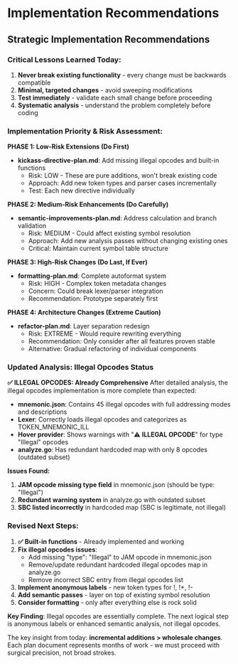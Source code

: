# Implementation Recommendations

## Strategic Implementation Recommendations

### Critical Lessons Learned Today:
1. **Never break existing functionality** - every change must be backwards compatible
2. **Minimal, targeted changes** - avoid sweeping modifications
3. **Test immediately** - validate each small change before proceeding
4. **Systematic analysis** - understand the problem completely before coding

### Implementation Priority & Risk Assessment:

**PHASE 1: Low-Risk Extensions (Do First)**
- **kickass-directive-plan.md**: Add missing illegal opcodes and built-in functions
  - Risk: LOW - These are pure additions, won't break existing code
  - Approach: Add new token types and parser cases incrementally
  - Test: Each new directive individually

**PHASE 2: Medium-Risk Enhancements (Do Carefully)**
- **semantic-improvements-plan.md**: Address calculation and branch validation
  - Risk: MEDIUM - Could affect existing symbol resolution
  - Approach: Add new analysis passes without changing existing ones
  - Critical: Maintain current symbol table structure

**PHASE 3: High-Risk Changes (Do Last, If Ever)**
- **formatting-plan.md**: Complete autoformat system
  - Risk: HIGH - Complex token metadata changes
  - Concern: Could break lexer/parser integration
  - Recommendation: Prototype separately first

**PHASE 4: Architecture Changes (Extreme Caution)**
- **refactor-plan.md**: Layer separation redesign
  - Risk: EXTREME - Would require rewriting everything
  - Recommendation: Only consider after all features proven stable
  - Alternative: Gradual refactoring of individual components

### Updated Analysis: Illegal Opcodes Status

**✅ ILLEGAL OPCODES: Already Comprehensive**
After detailed analysis, the illegal opcodes implementation is more complete than expected:

- **mnemonic.json**: Contains 45 illegal opcodes with full addressing modes and descriptions
- **Lexer**: Correctly loads illegal opcodes and categorizes as TOKEN_MNEMONIC_ILL
- **Hover provider**: Shows warnings with "⚠️ **ILLEGAL OPCODE**" for type "Illegal" opcodes
- **analyze.go**: Has redundant hardcoded map with only 8 opcodes (outdated subset)

**Issues Found:**
1. **JAM opcode missing type field** in mnemonic.json (should be type: "Illegal")
2. **Redundant warning system** in analyze.go with outdated subset
3. **SBC listed incorrectly** in hardcoded map (SBC is legitimate, not illegal)

### Revised Next Steps:

1. **✅ Built-in functions** - Already implemented and working
2. **Fix illegal opcodes issues**:
   - Add missing "type": "Illegal" to JAM opcode in mnemonic.json
   - Remove/update redundant hardcoded illegal opcodes map in analyze.go
   - Remove incorrect SBC entry from illegal opcodes list
3. **Implement anonymous labels** - new token types for !, !+, !-
4. **Add semantic passes** - layer on top of existing symbol resolution
5. **Consider formatting** - only after everything else is rock solid

**Key Finding**: Illegal opcodes are essentially complete. The next logical step is anonymous labels or enhanced semantic analysis, not illegal opcodes.

The key insight from today: **incremental additions > wholesale changes**. Each plan document represents months of work - we must proceed with surgical precision, not broad strokes.